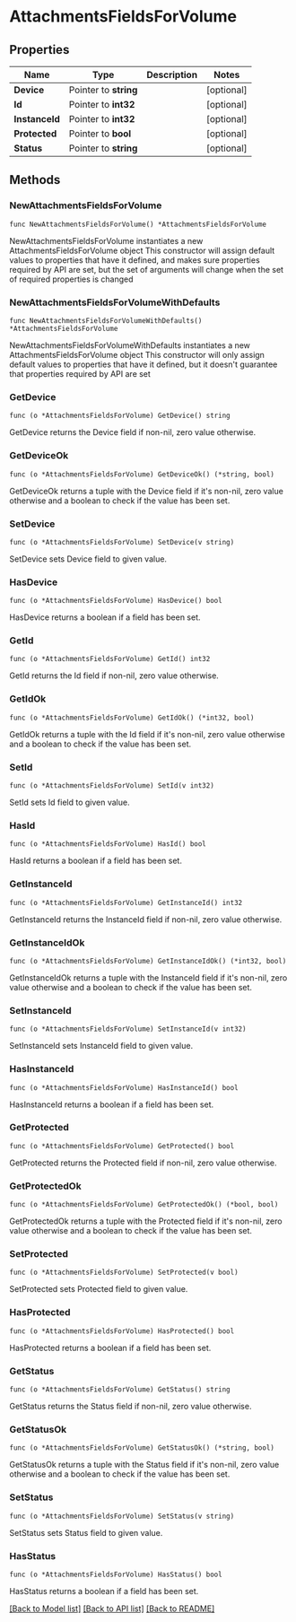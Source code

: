 # AttachmentsFieldsForVolume

## Properties

Name | Type | Description | Notes
------------ | ------------- | ------------- | -------------
**Device** | Pointer to **string** |  | [optional] 
**Id** | Pointer to **int32** |  | [optional] 
**InstanceId** | Pointer to **int32** |  | [optional] 
**Protected** | Pointer to **bool** |  | [optional] 
**Status** | Pointer to **string** |  | [optional] 

## Methods

### NewAttachmentsFieldsForVolume

`func NewAttachmentsFieldsForVolume() *AttachmentsFieldsForVolume`

NewAttachmentsFieldsForVolume instantiates a new AttachmentsFieldsForVolume object
This constructor will assign default values to properties that have it defined,
and makes sure properties required by API are set, but the set of arguments
will change when the set of required properties is changed

### NewAttachmentsFieldsForVolumeWithDefaults

`func NewAttachmentsFieldsForVolumeWithDefaults() *AttachmentsFieldsForVolume`

NewAttachmentsFieldsForVolumeWithDefaults instantiates a new AttachmentsFieldsForVolume object
This constructor will only assign default values to properties that have it defined,
but it doesn't guarantee that properties required by API are set

### GetDevice

`func (o *AttachmentsFieldsForVolume) GetDevice() string`

GetDevice returns the Device field if non-nil, zero value otherwise.

### GetDeviceOk

`func (o *AttachmentsFieldsForVolume) GetDeviceOk() (*string, bool)`

GetDeviceOk returns a tuple with the Device field if it's non-nil, zero value otherwise
and a boolean to check if the value has been set.

### SetDevice

`func (o *AttachmentsFieldsForVolume) SetDevice(v string)`

SetDevice sets Device field to given value.

### HasDevice

`func (o *AttachmentsFieldsForVolume) HasDevice() bool`

HasDevice returns a boolean if a field has been set.

### GetId

`func (o *AttachmentsFieldsForVolume) GetId() int32`

GetId returns the Id field if non-nil, zero value otherwise.

### GetIdOk

`func (o *AttachmentsFieldsForVolume) GetIdOk() (*int32, bool)`

GetIdOk returns a tuple with the Id field if it's non-nil, zero value otherwise
and a boolean to check if the value has been set.

### SetId

`func (o *AttachmentsFieldsForVolume) SetId(v int32)`

SetId sets Id field to given value.

### HasId

`func (o *AttachmentsFieldsForVolume) HasId() bool`

HasId returns a boolean if a field has been set.

### GetInstanceId

`func (o *AttachmentsFieldsForVolume) GetInstanceId() int32`

GetInstanceId returns the InstanceId field if non-nil, zero value otherwise.

### GetInstanceIdOk

`func (o *AttachmentsFieldsForVolume) GetInstanceIdOk() (*int32, bool)`

GetInstanceIdOk returns a tuple with the InstanceId field if it's non-nil, zero value otherwise
and a boolean to check if the value has been set.

### SetInstanceId

`func (o *AttachmentsFieldsForVolume) SetInstanceId(v int32)`

SetInstanceId sets InstanceId field to given value.

### HasInstanceId

`func (o *AttachmentsFieldsForVolume) HasInstanceId() bool`

HasInstanceId returns a boolean if a field has been set.

### GetProtected

`func (o *AttachmentsFieldsForVolume) GetProtected() bool`

GetProtected returns the Protected field if non-nil, zero value otherwise.

### GetProtectedOk

`func (o *AttachmentsFieldsForVolume) GetProtectedOk() (*bool, bool)`

GetProtectedOk returns a tuple with the Protected field if it's non-nil, zero value otherwise
and a boolean to check if the value has been set.

### SetProtected

`func (o *AttachmentsFieldsForVolume) SetProtected(v bool)`

SetProtected sets Protected field to given value.

### HasProtected

`func (o *AttachmentsFieldsForVolume) HasProtected() bool`

HasProtected returns a boolean if a field has been set.

### GetStatus

`func (o *AttachmentsFieldsForVolume) GetStatus() string`

GetStatus returns the Status field if non-nil, zero value otherwise.

### GetStatusOk

`func (o *AttachmentsFieldsForVolume) GetStatusOk() (*string, bool)`

GetStatusOk returns a tuple with the Status field if it's non-nil, zero value otherwise
and a boolean to check if the value has been set.

### SetStatus

`func (o *AttachmentsFieldsForVolume) SetStatus(v string)`

SetStatus sets Status field to given value.

### HasStatus

`func (o *AttachmentsFieldsForVolume) HasStatus() bool`

HasStatus returns a boolean if a field has been set.


[[Back to Model list]](../README.md#documentation-for-models) [[Back to API list]](../README.md#documentation-for-api-endpoints) [[Back to README]](../README.md)


